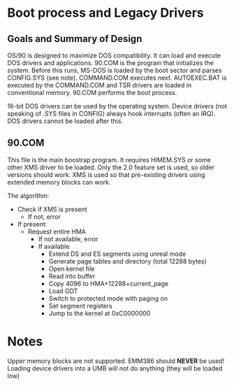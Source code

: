 # Boot process and Legacy Drivers

## Goals and Summary of Design

OS/90 is designed to maximize DOS compatibility. It can load and execute DOS drivers and applications. 90.COM is the program that initializes the system. Before this runs, MS-DOS is loaded by the boot sector and parses CONFIG.SYS (see note). COMMAND.COM executes next. AUTOEXEC.BAT is executed by the COMMAND.COM and TSR drivers are loaded in conventional memory. 90.COM performs the boot process.

16-bit DOS drivers can be used by the operating system. Device drivers (not speaking of .SYS files in CONFIG) always hook interrupts (often an IRQ). DOS drivers cannot be loaded after this.

## 90.COM

This file is the main boostrap program. It requires HIMEM.SYS or some other XMS driver to be loaded. Only the 2.0 feature set is used, so older versions should work. XMS is used so that pre-existing drivers using extended memory blocks can work.

The algorithm:
* Check if XMS is present
  * If not, error
* If present:
  * Request entire HMA
    * If not available, error
    * If available
      * Extend DS and ES segments using unreal mode
      * Generate page tables and directory (total 12288 bytes)
      * Open kernel file
      * Read into buffer
      * Copy 4096 to HMA+12288+current_page
      * Load GDT
      * Switch to protected mode with paging on
      * Set segment registers
      * Jump to the kernel at 0xC0000000

# Notes

Upper memory blocks are not supported. EMM386 should __NEVER__ be used! Loading device drivers into a UMB will not do anything (they will be loaded low)
